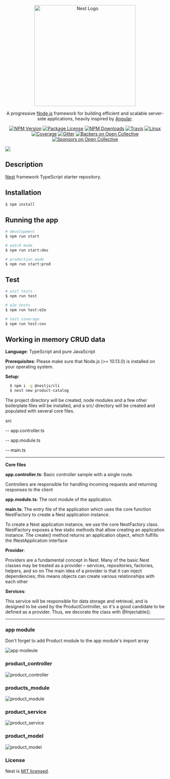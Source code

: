 <p align="center">
  <a href="http://nestjs.com/" target="blank"><img src="https://nestjs.com/img/logo_text.svg" width="320" alt="Nest Logo" /></a>
</p>

[travis-image]: https://api.travis-ci.org/nestjs/nest.svg?branch=master
[travis-url]: https://travis-ci.org/nestjs/nest
[linux-image]: https://img.shields.io/travis/nestjs/nest/master.svg?label=linux
[linux-url]: https://travis-ci.org/nestjs/nest
  
  <p align="center">A progressive <a href="http://nodejs.org" target="blank">Node.js</a> framework for building efficient and scalable server-side applications, heavily inspired by <a href="https://angular.io" target="blank">Angular</a>.</p>
    <p align="center">
<a href="https://www.npmjs.com/~nestjscore"><img src="https://img.shields.io/npm/v/@nestjs/core.svg" alt="NPM Version" /></a>
<a href="https://www.npmjs.com/~nestjscore"><img src="https://img.shields.io/npm/l/@nestjs/core.svg" alt="Package License" /></a>
<a href="https://www.npmjs.com/~nestjscore"><img src="https://img.shields.io/npm/dm/@nestjs/core.svg" alt="NPM Downloads" /></a>
<a href="https://travis-ci.org/nestjs/nest"><img src="https://api.travis-ci.org/nestjs/nest.svg?branch=master" alt="Travis" /></a>
<a href="https://travis-ci.org/nestjs/nest"><img src="https://img.shields.io/travis/nestjs/nest/master.svg?label=linux" alt="Linux" /></a>
<a href="https://coveralls.io/github/nestjs/nest?branch=master"><img src="https://coveralls.io/repos/github/nestjs/nest/badge.svg?branch=master#5" alt="Coverage" /></a>
<a href="https://gitter.im/nestjs/nestjs?utm_source=badge&utm_medium=badge&utm_campaign=pr-badge&utm_content=body_badge"><img src="https://badges.gitter.im/nestjs/nestjs.svg" alt="Gitter" /></a>
<a href="https://opencollective.com/nest#backer"><img src="https://opencollective.com/nest/backers/badge.svg" alt="Backers on Open Collective" /></a>
<a href="https://opencollective.com/nest#sponsor"><img src="https://opencollective.com/nest/sponsors/badge.svg" alt="Sponsors on Open Collective" /></a>

<a href="https://twitter.com/ishailesmishra"><img src="https://img.shields.io/twitter/follow/ishailesmishra.svg?style=social&label=Follow"></a>
</p>
  <!--[![Backers on Open Collective](https://opencollective.com/nest/backers/badge.svg)](https://opencollective.com/nest#backer)
  [![Sponsors on Open Collective](https://opencollective.com/nest/sponsors/badge.svg)](https://opencollective.com/nest#sponsor)-->

## Description

[Nest](https://github.com/nestjs/nest) framework TypeScript starter repository.

## Installation

```bash
$ npm install
```

## Running the app

```bash
# development
$ npm run start

# watch mode
$ npm run start:dev

# production mode
$ npm run start:prod
```

## Test

```bash
# unit tests
$ npm run test

# e2e tests
$ npm run test:e2e

# test coverage
$ npm run test:cov
```

## Working in memory CRUD data

**Language**: TypeScript and pure JavaScript

**Prerequisites**: Please make sure that Node.js (>= 10.13.0) is installed on your operating system.

**Setup**:

```bash
  $ npm i -g @nestjs/cli
  $ nest new product-catalog
```

The project directory will be created, node modules and a few other boilerplate files will be installed, and a src/ directory will be created and populated with several core files.


src

  -- app.controller.ts

  -- app.module.ts

  -- main.ts

-------------------------------

**Core files**

**app.controller.ts**: Basic controller sample with a single route.

Controllers are responsible for handling incoming requests and returning responses to the client

**app.module.ts**: The root module of the application.

**main.ts**: The entry file of the application which uses the core function NestFactory to create a Nest application instance.

To create a Nest application instance, we use the core NestFactory class. NestFactory exposes a few static methods that allow creating an application instance. The create() method returns an application object, which fulfills the INestApplication interface

**Provider**:

Providers are a fundamental concept in Nest. Many of the basic Nest classes may be treated as a provider – services, repositories, factories, helpers, and so on
The main idea of a provider is that it can inject dependencies; this means objects can create various relationships with each other

**Services**:

This service will be responsible for data storage and retrieval, and is designed to be used by the ProductController, so it's a good candidate to be defined as a provider. Thus, we decorate the class with @Injectable().


-----------------------------







### app module
Don't forget to add Product module to the app module's import array

![app modeule](https://github.com/ishaileshmishra/product_catalog_nestjs/blob/master/assets/app_module.png?raw=true)

### product_controller

![product_controller](https://github.com/ishaileshmishra/product_catalog_nestjs/blob/master/assets/product_controller.png?raw=true)

### products_module

![product_module](https://github.com/ishaileshmishra/product_catalog_nestjs/blob/master/assets/products_module.png?raw=true)

### product_service

![product_service](https://github.com/ishaileshmishra/product_catalog_nestjs/blob/master/assets/product_service.png?raw=true)

### product_model

![product_model](https://github.com/ishaileshmishra/product_catalog_nestjs/blob/master/assets/product_model.png?raw=true)

### License

  Nest is [MIT licensed](LICENSE).

